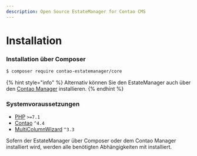 ```yaml
---
description: Open Source EstateManager for Contao CMS
---
```


# Installation

### Installation über Composer

```bash
$ composer require contao-estatemanager/core
```

{% hint style="info" %}
Alternativ können Sie den EstateManager auch über den [Contao Manager](https://docs.contao.org/manual/de/installation/contao-manager/) installieren.
{% endhint %}

### Systemvoraussetzungen

* [PHP](https://www.php.net/ChangeLog-7.php#PHP_7_1) `>=7.1`
* [Contao](https://github.com/contao/contao) `^4.4`
* [MultiColumnWizard](https://github.com/menatwork/contao-multicolumnwizard-bundle) `^3.3`

Sofern der EstateManager über Composer oder dem Contao Manager installiert wird, werden alle benötigten Abhängigkeiten mit installiert.

